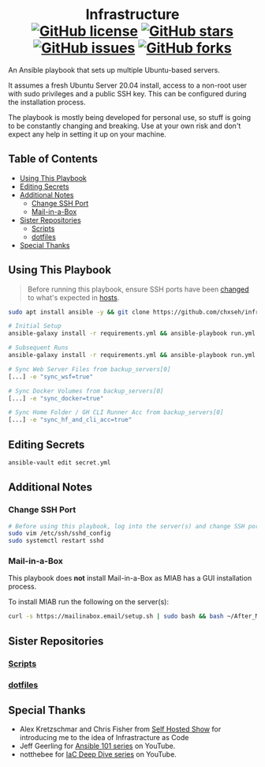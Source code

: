 <div align="center">
<h1>Infrastructure<br>
<a href="https://github.com/chxseh/infrastructure/blob/main/LICENSE.md"><img alt="GitHub license" src="https://img.shields.io/github/license/chxseh/infrastructure"></a>
<a href="https://github.com/chxseh/infrastructure/stargazers"><img alt="GitHub stars" src="https://img.shields.io/github/stars/chxseh/infrastructure"></a>
<a href="https://github.com/chxseh/infrastructure/issues"><img alt="GitHub issues" src="https://img.shields.io/github/issues/chxseh/infrastructure"></a>
<a href="https://github.com/chxseh/infrastructure/network"><img alt="GitHub forks" src="https://img.shields.io/github/forks/chxseh/infrastructure"></a>
</h1></div>

An Ansible playbook that sets up multiple Ubuntu-based servers.

It assumes a fresh Ubuntu Server 20.04 install, access to a non-root user with sudo privileges and a public SSH key. This can be configured during the installation process.

The playbook is mostly being developed for personal use, so stuff is going to be constantly changing and breaking. Use at your own risk and don't expect any help in setting it up on your machine.

## Table of Contents  <!-- omit in toc -->
- [Using This Playbook](#using-this-playbook)
- [Editing Secrets](#editing-secrets)
- [Additional Notes](#additional-notes)
  - [Change SSH Port](#change-ssh-port)
  - [Mail-in-a-Box](#mail-in-a-box)
- [Sister Repositories](#sister-repositories)
  - [Scripts](#scripts)
  - [dotfiles](#dotfiles)
- [Special Thanks](#special-thanks)

## Using This Playbook
> Before running this playbook, ensure SSH ports have been [changed](#change-ssh-port) to what's expected in [hosts](https://github.com/chxseh/infrastructure/blob/main/hosts).

```bash
sudo apt install ansible -y && git clone https://github.com/chxseh/infrastructure.git && cd infrastructure

# Initial Setup
ansible-galaxy install -r requirements.yml && ansible-playbook run.yml -i ./hosts -K --ask-vault-pass

# Subsequent Runs
ansible-galaxy install -r requirements.yml && ansible-playbook run.yml -i ./hosts --ask-vault-pass

# Sync Web Server Files from backup_servers[0]
[...] -e "sync_wsf=true"

# Sync Docker Volumes from backup_servers[0]
[...] -e "sync_docker=true"

# Sync Home Folder / GH CLI Runner Acc from backup_servers[0]
[...] -e "sync_hf_and_cli_acc=true"
```

## Editing Secrets

```bash
ansible-vault edit secret.yml
```

## Additional Notes

### Change SSH Port

```bash
# Before using this playbook, log into the server(s) and change SSH port.
sudo vim /etc/ssh/sshd_config
sudo systemctl restart sshd
```

### Mail-in-a-Box

This playbook does **not** install Mail-in-a-Box as MIAB has a GUI installation process.

To install MIAB run the following on the server(s):
```bash
curl -s https://mailinabox.email/setup.sh | sudo bash && bash ~/After_MIAB_Upgrade.sh
```

## Sister Repositories

### [Scripts](https://github.com/ChxseH/Scripts)

### [dotfiles](https://github.com/ChxseH/dotfiles)

## Special Thanks

* Alex Kretzschmar and Chris Fisher from [Self Hosted Show](https://selfhosted.show/) for introducing me to the idea of Infrastracture as Code
* Jeff Geerling for [Ansible 101 series](https://youtu.be/goclfp6a2IQ?list=PL2_OBreMn7FqZkvMYt6ATmgC0KAGGJNAN) on YouTube.
* notthebee for [IaC Deep Dive series](https://youtu.be/Z7p9-m4cimg) on YouTube.
